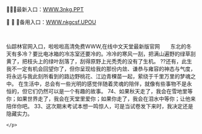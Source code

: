 <p>
	👦👦👦最新入口：<a href="http://www.baidu.com/link?url=6MA2SWnO3Raqke39an_0PUxosM6ZrUGzi1BN9tNnlPW&wd">WWW.3nkg.PPT</a> 
	<p>
		🧂
🧂
🧂备用入口：<a href="http://www.baidu.com/link?url=6MA2SWnO3Raqke39an_0PUxosM6ZrUGzi1BN9tNnlPW&wd">WWW.nkgcsf.UPOU</a> 
	</p>
	<p>
		<br />
	</p>
	<p>
		仙踪林官网入口，啦啦啦高清免费WWW,在线中文天堂最新版官网　　东北的冬天有多冷？要比电冰箱的冷冻室还要冷的。冷冷的寒风一刮，把满山遍野的绿草刮黄了，把枝头上的绿叶刮落了，刮得原野上光秃秃的没有了生机。
??还有，此生我不一定有机会回望你了，但你呈现给我的那份内敛、谦恭与雍容的神态与气度，将永远与我此刻所看到的路边野桃花、江边青稞苗一起，萦绕于千里万里的梦魂之中。
在生活中，总会有一些光明的感觉伴随着灵魂的陪伴，就像有些事物不是永恒的，但它们仍然可以是一个有趣的故事。
		74、如果秋天走了，我会在雪地里等你；如果世界走了，我会在天堂里爱你；如果你走了，我会在泪水中等你；让他来陪伴你吧。
	33、这次期末考试本想一鸣惊人，可是当试卷发下来时，我决定还是隐藏实力。

	</p>
